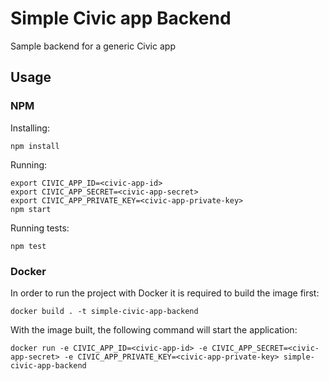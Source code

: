 # Simple Civic app Backend
Sample backend for a generic Civic app

## Usage

### NPM

Installing:
```
npm install
```

Running:
```
export CIVIC_APP_ID=<civic-app-id>
export CIVIC_APP_SECRET=<civic-app-secret>
export CIVIC_APP_PRIVATE_KEY=<civic-app-private-key>
npm start
```

Running tests:
```
npm test
```

### Docker

In order to run the project with Docker it is required to build the image first:
```
docker build . -t simple-civic-app-backend
```

With the image built, the following command will start the application:
```
docker run -e CIVIC_APP_ID=<civic-app-id> -e CIVIC_APP_SECRET=<civic-app-secret> -e CIVIC_APP_PRIVATE_KEY=<civic-app-private-key> simple-civic-app-backend
```
